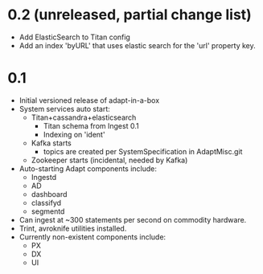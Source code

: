 # 0.2 (unreleased, partial change list)

- Add ElasticSearch to Titan config
- Add an index 'byURL' that uses elastic search for the 'url' property key.

# 0.1

- Initial versioned release of adapt-in-a-box
- System services auto start:
  - Titan+cassandra+elasticsearch
      - Titan schema from Ingest 0.1
      - Indexing on 'ident'
  - Kafka starts
    - topics are created per SystemSpecification in AdaptMisc.git
  - Zookeeper starts (incidental, needed by Kafka)
- Auto-starting Adapt components include:
  - Ingestd
  - AD
  - dashboard
  - classifyd
  - segmentd
- Can ingest at ~300 statements per second on commodity hardware.
- Trint, avroknife utilities installed.
- Currently non-existent components include:
  - PX
  - DX
  - UI
